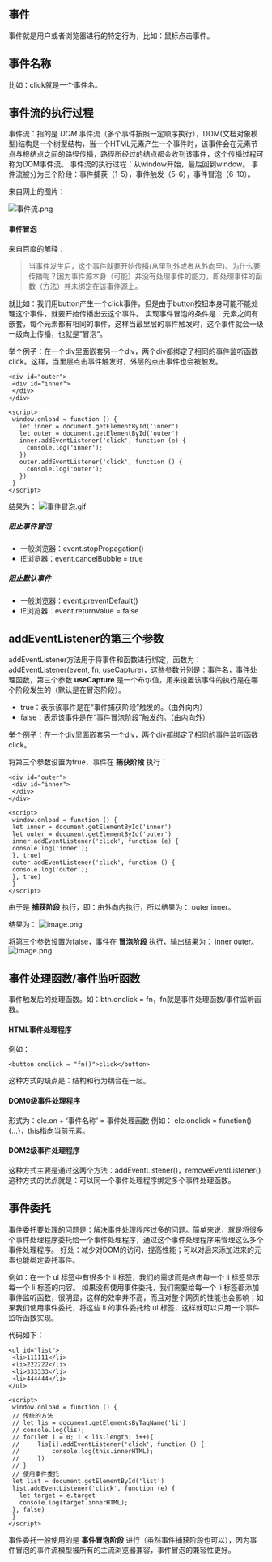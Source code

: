 ## 事件
事件就是用户或者浏览器进行的特定行为，比如：鼠标点击事件。

## 事件名称

比如：click就是一个事件名。

## 事件流的执行过程

事件流：指的是 *DOM* 事件流（多个事件按照一定顺序执行），DOM(文档对象模型)结构是一个树型结构，当一个HTML元素产生一个事件时，该事件会在元素节点与根结点之间的路径传播，路径所经过的结点都会收到该事件，这个传播过程可称为DOM事件流。
事件流的执行过程：从window开始，最后回到window。
事件流被分为三个阶段：事件捕获（1-5），事件触发（5-6），事件冒泡（6-10）。

来自网上的图片：

![事件流.png](http://upload-images.jianshu.io/upload_images/659084-eb2b449c3348c5d6?imageMogr2/auto-orient/strip%7CimageView2/2/w/1240)

#### [](#事件冒泡 "事件冒泡")事件冒泡

来自百度的解释：

> 当事件发生后，这个事件就要开始传播(从里到外或者从外向里)。为什么要传播呢？因为事件源本身（可能）并没有处理事件的能力，即处理事件的函数（方法）并未绑定在该事件源上。

就比如：我们用button产生一个click事件，但是由于button按钮本身可能不能处理这个事件，就要开始传播出去这个事件。
实现事件冒泡的条件是：元素之间有嵌套，每个元素都有相同的事件，这样当最里层的事件触发时，这个事件就会一级一级向上传播，也就是”冒泡“。

举个例子：在一个div里面嵌套另一个div，两个div都绑定了相同的事件监听函数click。这样，当里层点击事件触发时，外层的点击事件也会被触发。

````
<div id="outer">
 <div id="inner">
 </div>
</div>

<script>
 window.onload = function () {
   let inner = document.getElementById('inner')
   let outer = document.getElementById('outer')
   inner.addEventListener('click', function (e) {
     console.log('inner');
   })
   outer.addEventListener('click', function () { 
     console.log('outer');
   })
 }
</script>
````

结果为：
![事件冒泡.gif](http://upload-images.jianshu.io/upload_images/659084-be2355e585a26bc5?imageMogr2/auto-orient/strip)

##### 阻止事件冒泡

*   一般浏览器：event.stopPropagation()
*   IE浏览器：event.cancelBubble = true

##### 阻止默认事件

*   一般浏览器：event.preventDefault()
*   IE浏览器：event.returnValue = false

## addEventListener的第三个参数

addEventListener方法用于将事件和函数进行绑定，函数为：addEventListener(event, fn, useCapture)，这些参数分别是：事件名，事件处理函数，第三个参数 **useCapture** 是一个布尔值，用来设置该事件的执行是在哪个阶段发生的（默认是在冒泡阶段）。

*   true：表示该事件是在“事件捕获阶段”触发的。（由外向内）
*   false：表示该事件是在“事件冒泡阶段”触发的。（由内向外）

举个例子：在一个div里面嵌套另一个div，两个div都绑定了相同的事件监听函数click。

将第三个参数设置为true，事件在 **捕获阶段** 执行：

````
<div id="outer">
 <div id="inner">
 </div>
</div>

<script>
 window.onload = function () {
 let inner = document.getElementById('inner')
 let outer = document.getElementById('outer')
 inner.addEventListener('click', function (e) {
 console.log('inner');
 }, true)
 outer.addEventListener('click', function () { 
 console.log('outer');
 }, true)
 }
</script>
````

由于是 **捕获阶段** 执行，即：由外向内执行，所以结果为： outer inner。

结果为：
![image.png](http://upload-images.jianshu.io/upload_images/659084-82bb228984257ae1?imageMogr2/auto-orient/strip%7CimageView2/2/w/1240)

将第三个参数设置为false，事件在 **冒泡阶段** 执行，输出结果为： inner outer。
![image.png](http://upload-images.jianshu.io/upload_images/659084-1d1d0c25024cc18d?imageMogr2/auto-orient/strip%7CimageView2/2/w/1240)

## 事件处理函数/事件监听函数

事件触发后的处理函数。如：btn.onclick = fn，fn就是事件处理函数/事件监听函数。

#### HTML事件处理程序

例如：

````
<button onclick = "fn()">click</button>
````

这种方式的缺点是：结构和行为耦合在一起。

#### DOM0级事件处理程序

形式为：ele.on + ‘事件名称’ = 事件处理函数
例如： ele.onclick = function() {…}，this指向当前元素。

#### DOM2级事件处理程序

这种方式主要是通过这两个方法：addEventListener()，removeEventListener()
这种方式的优点就是：可以同一个事件处理程序绑定多个事件处理函数。

## 事件委托

事件委托要处理的问题是：解决事件处理程序过多的问题。简单来说，就是将很多个事件处理程序委托给一个事件处理程序，通过这个事件处理程序来管理这么多个事件处理程序。
好处：减少对DOM的访问，提高性能；可以对后来添加进来的元素也能绑定委托事件。

例如：在一个 ul 标签中有很多个 li 标签，我们的需求而是点击每一个 li 标签显示每一个 li 标签的内容。
如果没有使用事件委托，我们需要给每一个 li 标签都添加事件监听函数，很明显，这样的效率并不高，而且对整个网页的性能也会影响；如果我们使用事件委托，将这些 li 的事件委托给 ul 标签，这样就可以只用一个事件监听函数实现。

代码如下：

````
<ul id="list"> 
 <li>111111</li>
 <li>222222</li>
 <li>333333</li>
 <li>444444</li>
</ul>

<script>
 window.onload = function () { 
 // 传统的方法
 // let lis = document.getElementsByTagName('li')
 // console.log(lis);
 // for(let i = 0; i < lis.length; i++){
 //     lis[i].addEventListener('click', function () { 
 //         console.log(this.innerHTML);
 //     })
 // }
 // 使用事件委托
 let list = document.getElementById('list')
 list.addEventListener('click', function (e) { 
   let target = e.target
   console.log(target.innerHTML);
 }, false)
 }
</script>
````

事件委托一般使用的是 **事件冒泡阶段** 进行（虽然事件捕获阶段也可以），因为事件冒泡的事件流模型被所有的主流浏览器兼容，事件冒泡的兼容性更好。